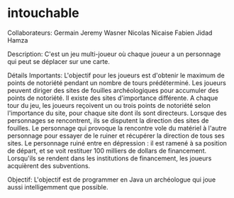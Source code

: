 # intouchable
Collaborateurs:
Germain 
Jeremy Wasner
Nicolas Nicaise 
Fabien
Jidad Hamza

Description:
C'est un jeu multi-joueur où chaque joueur a un personnage qui peut se déplacer sur une carte. 

Détails Importants:
L'objectif pour les joueurs est d'obtenir le maximum de points de notoriété pendant un nombre de tours prédéterminé. Les joueurs peuvent diriger des sites de fouilles archéologiques pour accumuler des points de notoriété. Il existe des sites d'importance différente. A chaque tour du jeu, les joueurs reçoivent un ou trois points de notoriété selon l'importance du site, pour chaque site dont ils sont directeurs.
Lorsque des personnages se rencontrent, ils se disputent la direction des sites de fouilles. 
Le personnage qui provoque la rencontre vole du matériel à l'autre personnage pour essayer de le ruiner et récupérer la direction de tous ses sites. Le personnage ruiné entre en dépression : il est ramené à sa position de départ, et se voit restituer 100 milliers de dollars de financement. Lorsqu'ils se rendent dans les institutions de financement, les joueurs acquièrent des subventions.

Objectif:
L'objectif est de programmer en Java un archéologue qui joue aussi intelligemment que possible.
